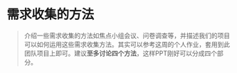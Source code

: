 # 需求收集的方法
> 介绍一些需求收集的方法如焦点小组会议、问卷调查等，并描述我们的项目可以如何运用这些需求收集方法。其实可以参考这周的个人作业，套用到此团队项目上即可。建议**至多讨论四个方法**，这样PPT刚好可以分成四个部分。